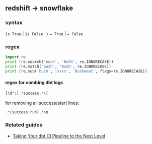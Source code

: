 ## redshift -> snowflake
### syntax
`is True` | `is False` -> `= True` | `= False`

### regex
```python
import re
print (re.search('bush', 'BuSh', re.IGNORECASE))
print (re.match('bush', 'BuSh', re.IGNORECASE))
print (re.sub('bush', 'xxxx', 'Bushmeat', flags=re.IGNORECASE))
```
#### regex for combing dbt logs
```python
[\d*:].*success.*\]
```
for removing all success/start lines:
```python
.*(success|run).*\n
```
### Related guides
- [Taking Your dbt CI Pipeline to the Next Level][1]

[1]: https://www.datafold.com/blog/taking-your-dbt-ci-pipeline-to-the-next-level
